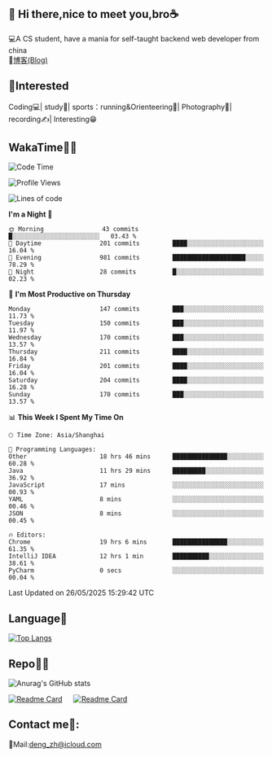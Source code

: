 👋 Hi there,nice to meet you,bro☕
---
💻A CS student, have a mania for self-taught backend web developer from china   
📌[博客(Blog)](https://github.com/HealUP/MyBlog)

 <!-- waka-box start -->
 <!-- waka-box end -->
 
🧲**Interested**
--
Coding💻| study📖| sports：running&Orienteering🏃‍| Photography📸| recording✍️| Interesting😁

WakaTime👨‍💻
---
<!--START_SECTION:waka-->
![Code Time](http://img.shields.io/badge/Code%20Time-3%2C055%20hrs%2056%20mins-blue)

![Profile Views](http://img.shields.io/badge/Profile%20Views-0-blue)

![Lines of code](https://img.shields.io/badge/From%20Hello%20World%20I%27ve%20Written-205.1%20thousand%20lines%20of%20code-blue)

**I'm a Night 🦉** 

```text
🌞 Morning                43 commits          █░░░░░░░░░░░░░░░░░░░░░░░░   03.43 % 
🌆 Daytime                201 commits         ████░░░░░░░░░░░░░░░░░░░░░   16.04 % 
🌃 Evening                981 commits         ████████████████████░░░░░   78.29 % 
🌙 Night                  28 commits          █░░░░░░░░░░░░░░░░░░░░░░░░   02.23 % 
```
📅 **I'm Most Productive on Thursday** 

```text
Monday                   147 commits         ███░░░░░░░░░░░░░░░░░░░░░░   11.73 % 
Tuesday                  150 commits         ███░░░░░░░░░░░░░░░░░░░░░░   11.97 % 
Wednesday                170 commits         ███░░░░░░░░░░░░░░░░░░░░░░   13.57 % 
Thursday                 211 commits         ████░░░░░░░░░░░░░░░░░░░░░   16.84 % 
Friday                   201 commits         ████░░░░░░░░░░░░░░░░░░░░░   16.04 % 
Saturday                 204 commits         ████░░░░░░░░░░░░░░░░░░░░░   16.28 % 
Sunday                   170 commits         ███░░░░░░░░░░░░░░░░░░░░░░   13.57 % 
```


📊 **This Week I Spent My Time On** 

```text
🕑︎ Time Zone: Asia/Shanghai

💬 Programming Languages: 
Other                    18 hrs 46 mins      ███████████████░░░░░░░░░░   60.28 % 
Java                     11 hrs 29 mins      █████████░░░░░░░░░░░░░░░░   36.92 % 
JavaScript               17 mins             ░░░░░░░░░░░░░░░░░░░░░░░░░   00.93 % 
YAML                     8 mins              ░░░░░░░░░░░░░░░░░░░░░░░░░   00.46 % 
JSON                     8 mins              ░░░░░░░░░░░░░░░░░░░░░░░░░   00.45 % 

🔥 Editors: 
Chrome                   19 hrs 6 mins       ███████████████░░░░░░░░░░   61.35 % 
IntelliJ IDEA            12 hrs 1 min        ██████████░░░░░░░░░░░░░░░   38.61 % 
PyCharm                  0 secs              ░░░░░░░░░░░░░░░░░░░░░░░░░   00.04 % 
```


 Last Updated on 26/05/2025 15:29:42 UTC
<!--END_SECTION:waka-->

Language🚀
---
[![Top Langs](https://github-readme-stats.vercel.app/api/top-langs/?username=HealUP&layout=compact&hide_border=true)](https://github.com/HealUP)

Repo🧑‍💻
---
![Anurag's GitHub stats](https://github-readme-stats.vercel.app/api?username=HealUP&count_private=true&show_icons=true&theme=gruvbox&hide_border=true) 

[![Readme Card](https://github-readme-stats.vercel.app/api/pin/?username=HealUP&repo=InternetEy&theme=transparent)](https://github.com/HealUP/InternetEy) &emsp;
[![Readme Card](https://github-readme-stats.vercel.app/api/pin/?username=HealUP&repo=CampusExperience&theme=transparent)](https://github.com/HealUP/CampusExperience)


Contact me📱:
---
📮Mail:deng_zh@icloud.com  
